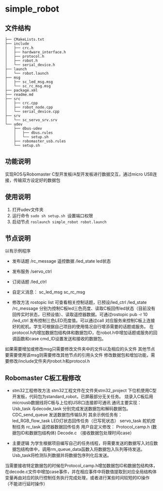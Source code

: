 # simple_robot

## 文件结构

```
├── CMakeLists.txt
├── include
│   ├── crc.h
│   ├── hardware_interface.h
│   ├── protocol.h
│   ├── robot.h
│   └── serial_device.h
├── launch
│   └── robot.launch
├── msg
│   ├── sc_led_msg.msg
│   └── sc_rc_msg.msg
├── package.xml
├── readme.md
├── src
│   ├── crc.cpp
│   ├── robot_node.cpp
│   └── serial_device.cpp
├── srv
│   └── sc_servo_srv.srv
└── udev
    ├── dbus-udev
    │   ├── dbus.rules
    │   └── setup.sh
    ├── robomaster_usb.rules
    └── setup.sh

```

## 功能说明
实现ROS与Robomaster C型开发板/A型开发板进行数据交互，通过micro USB连接，传输双方设定好的数据包

## 使用说明

1. 打开udev文件夹
2. 运行命令 `sudo sh setup.sh `设置端口权限
3. 启动节点 `roslaunch simple_robot robot.launch `

## 节点说明
以有示例程序
* 发布话题
/rc_message 遥控数据
/led_state  led状态

* 发布服务
/servo_ctrl

* 订阅话题
/led_ctrl

* 自定义消息：
sc_led_msg
sc_rc_msg

* 修改方法
rostopic list 可查看相关控制话题，已预设/led_ctrl /led_state /rc_message 分别为控制C板led三色亮度、读取C板回传led状态（目前没有回传实时状态，已预设值）、读取遥控器数据。可通过rostopic pub -r 10 /led_ctrl 发布控制三色LED亮度值。可以通过call 对应服务来控制C板上连接好的舵机。学生可根据自己项目的使用情况自行增添需要的话题或服务。
在 protocol.h内增加数据包结构体和数据包ID，在robot.h中增加话题或服务的回调函数和case cmd_ID设置发送和接收的数据包。

如果需要增加或修改msg只需要修改文件夹中的文件以及相应的头文件
其他节点要需要使用该msg则需要修改其他节点的引用头文件
修改数据包和增加功能，需要修改/include文件夹内robot.h和protocol.h

## Robomaster C板工程修改
* stm32工程修改方法
stm32工程文件在文件夹stm32_project
下位机使用C型开发板，代码包为standard_robot，已屏蔽部分无关任务。
烧录入C板后用microusb数据线将C板与上位机USB口连接即可通讯
通讯主要实现：
Usb_task 与decode_task 分别完成发送数据包和解码数据包。
CDC_send_queue 发送数据包传输队列
其余示例任务有：
led_RGB_flow_task   LED灯状态回传任务（已写死状态）
servo_task   舵机控制任务
rc_task   遥控器数据回传任务
用户自定义修改：
Protocol_camp.h (数据包ID和数据包结构体)
Decode.c （接收数据包处理时间case）

* 主要逻辑
为学生根据项目编写自己的任务线程，将需要发送的数据写入对应数据包结构体中，调用rm_queue_data函数入将数据包入队列等待发送。Usb_task将检测队列数据并将数据包序列化后发送。

当需要接收特定数据包的时候在Protocol_camp.h增加数据包ID和数据包结构体，在decode.c文件中增加case事件，并在相应事件中将数值提取到对应全局结构体变量再由对应的执行控制任务执行完成处理，或者进行某些时间较短的IO操作（不能进行延时操作）







